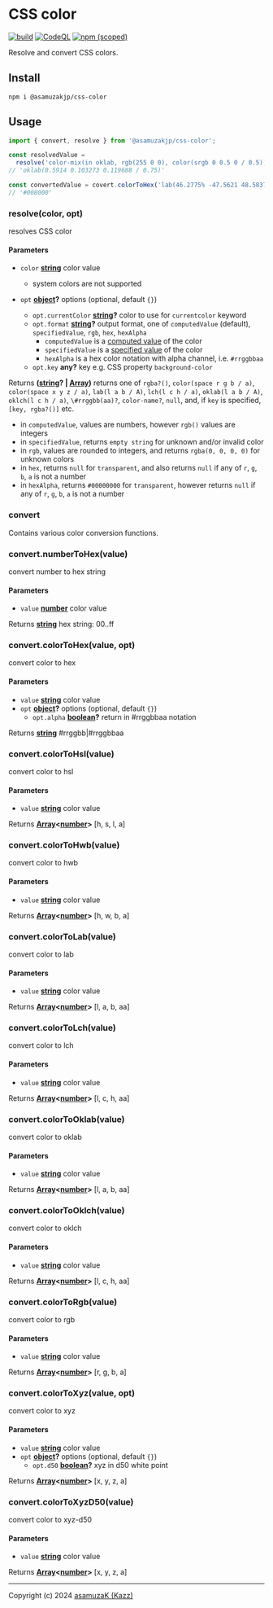 # CSS color

[![build](https://github.com/asamuzaK/cssColor/actions/workflows/node.js.yml/badge.svg)](https://github.com/asamuzaK/cssColor/actions/workflows/node.js.yml)
[![CodeQL](https://github.com/asamuzaK/cssColor/actions/workflows/github-code-scanning/codeql/badge.svg)](https://github.com/asamuzaK/cssColor/actions/workflows/github-code-scanning/codeql)
[![npm (scoped)](https://img.shields.io/npm/v/@asamuzakjp/css-color)](https://www.npmjs.com/package/@asamuzakjp/css-color)

Resolve and convert CSS colors.


## Install

```console
npm i @asamuzakjp/css-color
```


## Usage

```javascript
import { convert, resolve } from '@asamuzakjp/css-color';

const resolvedValue =
  resolve('color-mix(in oklab, rgb(255 0 0), color(srgb 0 0.5 0 / 0.5))');
// 'oklab(0.5914 0.103273 0.119688 / 0.75)'

const convertedValue = covert.colorToHex('lab(46.2775% -47.5621 48.5837)');
// '#008000'
```

<!-- Generated by documentation.js. Update this documentation by updating the source code. -->

### resolve(color, opt)

resolves CSS color

#### Parameters

*   `color` **[string][133]** color value
    *   system colors are not supported

*   `opt` **[object][135]?** options (optional, default `{}`)
    *   `opt.currentColor` **[string][133]?** color to use for `currentcolor` keyword
    *   `opt.format` **[string][133]?** output format, one of `computedValue` (default), `specifiedValue`, `rgb`, `hex`, `hexAlpha`
        *   `computedValue` is a [computed value][139] of the color
        *   `specifiedValue` is a [specified value][140] of the color
        *   `hexAlpha` is a hex color notation with alpha channel, i.e. `#rrggbbaa`
    *   `opt.key` **any?** key e.g. CSS property `background-color`

Returns **([string][133]? | [Array][137])** returns one of `rgba?()`, `color(space r g b / a)`, `color(space x y z / a)`, `lab(l a b / A)`, `lch(l c h / a)`, `oklab(l a b / A)`, `oklch(l c h / a)`, `\#rrggbb(aa)?`, `color-name?`, `null`, and, if `key` is specified, `[key, rgba?()]` etc.

*   in `computedValue`, values are numbers, however `rgb()` values are integers
*   in `specifiedValue`, returns `empty string` for unknown and/or invalid color
*   in `rgb`, values are rounded to integers, and returns `rgba(0, 0, 0, 0)` for unknown colors
*   in `hex`, returns `null` for `transparent`, and also returns `null` if any of `r`, `g`, `b`, `a` is not a number
*   in `hexAlpha`, returns `#00000000` for `transparent`, however returns `null` if any of `r`, `g`, `b`, `a` is not a number

### convert

Contains various color conversion functions.

### convert.numberToHex(value)

convert number to hex string

#### Parameters

*   `value` **[number][134]** color value

Returns **[string][133]** hex string: 00..ff

### convert.colorToHex(value, opt)

convert color to hex

#### Parameters

*   `value` **[string][133]** color value
*   `opt` **[object][135]?** options (optional, default `{}`)
    *   `opt.alpha` **[boolean][136]?** return in #rrggbbaa notation

Returns **[string][133]** #rrggbb|#rrggbbaa

### convert.colorToHsl(value)

convert color to hsl

#### Parameters

*   `value` **[string][133]** color value

Returns **[Array][137]<[number][134]>** \[h, s, l, a]

### convert.colorToHwb(value)

convert color to hwb

#### Parameters

*   `value` **[string][133]** color value

Returns **[Array][137]<[number][134]>** \[h, w, b, a]

### convert.colorToLab(value)

convert color to lab

#### Parameters

*   `value` **[string][133]** color value

Returns **[Array][137]<[number][134]>** \[l, a, b, aa]

### convert.colorToLch(value)

convert color to lch

#### Parameters

*   `value` **[string][133]** color value

Returns **[Array][137]<[number][134]>** \[l, c, h, aa]

### convert.colorToOklab(value)

convert color to oklab

#### Parameters

*   `value` **[string][133]** color value

Returns **[Array][137]<[number][134]>** \[l, a, b, aa]

### convert.colorToOklch(value)

convert color to oklch

#### Parameters

*   `value` **[string][133]** color value

Returns **[Array][137]<[number][134]>** \[l, c, h, aa]

### convert.colorToRgb(value)

convert color to rgb

#### Parameters

*   `value` **[string][133]** color value

Returns **[Array][137]<[number][134]>** \[r, g, b, a]

### convert.colorToXyz(value, opt)

convert color to xyz

#### Parameters

*   `value` **[string][133]** color value
*   `opt` **[object][135]?** options (optional, default `{}`)
    *   `opt.d50` **[boolean][136]?** xyz in d50 white point

Returns **[Array][137]<[number][134]>** \[x, y, z, a]

### convert.colorToXyzD50(value)

convert color to xyz-d50

#### Parameters

*   `value` **[string][133]** color value

Returns **[Array][137]<[number][134]>** \[x, y, z, a]


---
Copyright (c) 2024 [asamuzaK (Kazz)](https://github.com/asamuzaK/)

[133]: https://developer.mozilla.org/docs/Web/JavaScript/Reference/Global_Objects/String

[134]: https://developer.mozilla.org/docs/Web/JavaScript/Reference/Global_Objects/Number

[135]: https://developer.mozilla.org/docs/Web/JavaScript/Reference/Global_Objects/Object

[136]: https://developer.mozilla.org/docs/Web/JavaScript/Reference/Global_Objects/Boolean

[137]: https://developer.mozilla.org/docs/Web/JavaScript/Reference/Global_Objects/Array

[138]: https://w3c.github.io/csswg-drafts/css-color-4/#color-conversion-code

[139]: https://developer.mozilla.org/en-US/docs/Web/CSS/computed_value

[140]: https://developer.mozilla.org/en-US/docs/Web/CSS/specified_value
